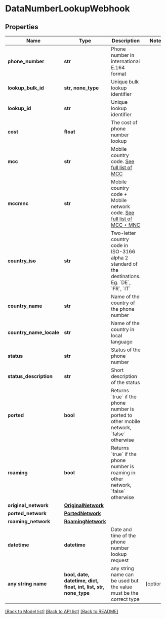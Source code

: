 # DataNumberLookupWebhook


## Properties
Name | Type | Description | Notes
------------ | ------------- | ------------- | -------------
**phone_number** | **str** | Phone number in international E.164 format | 
**lookup_bulk_id** | **str, none_type** | Unique bulk lookup identifier | 
**lookup_id** | **str** | Unique lookup identifier | 
**cost** | **float** | The cost of phone number lookup | 
**mcc** | **str** | Mobile country code. [See full list of MCC](https://www.itu.int/dms_pub/itu-t/opb/sp/T-SP-E.212B-2018-PDF-E.pdf) | 
**mccmnc** | **str** | Mobile country code + Mobile network code. [See full list of MCC + MNC](https://www.itu.int/dms_pub/itu-t/opb/sp/T-SP-E.212B-2018-PDF-E.pdf) | 
**country_iso** | **str** | Two-letter country code in ISO-3166 alpha 2 standard of the destinations. Eg. &#x60;DE&#x60;, &#x60;FR&#x60;, &#x60;IT&#x60; | 
**country_name** | **str** | Name of the country of the phone number | 
**country_name_locale** | **str** | Name of the country in local language | 
**status** | **str** | Status of the phone number | 
**status_description** | **str** | Short description of the status | 
**ported** | **bool** | Returns &#x60;true&#x60; if the phone number is ported to other mobile network, &#x60;false&#x60; otherwise | 
**roaming** | **bool** | Returns &#x60;true&#x60; if the phone number is roaming in other network, &#x60;false&#x60; otherwise | 
**original_network** | [**OriginalNetwork**](OriginalNetwork.md) |  | 
**ported_network** | [**PortedNetwork**](PortedNetwork.md) |  | 
**roaming_network** | [**RoamingNetwork**](RoamingNetwork.md) |  | 
**datetime** | **datetime** | Date and time of the phone number lookup request | 
**any string name** | **bool, date, datetime, dict, float, int, list, str, none_type** | any string name can be used but the value must be the correct type | [optional]

[[Back to Model list]](../../README.md#models) [[Back to API list]](../../README.md#available-methods) [[Back to README]](../../README.md)


